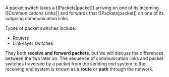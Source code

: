 A packet switch takes a [[Packets|packet]] arriving on one of its incoming [[Communications Links]] and forwards that [[Packets|packet]] on one of its outgoing communication links.

Types of packet switches include:

- Routers
- Link-layer switches

They both **receive and forward packets**, but we will discuss the differences between the two later on. The sequence of communication links and packet switches traversed by a packet from the sending end system to the receiving end system is known as a **route** or **path** through the network.